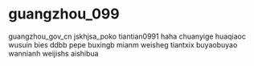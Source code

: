 # guangzhou_099
guangzhou_gov_cn
jskhjsa_poko
tiantian0991
haha
chuanyige
huaqiaoc
wusuin
bies
ddbb
pepe
buxingb
mianm
weisheg
tiantxix
buyaobuyao
wannianh
weijishs
aishibua
